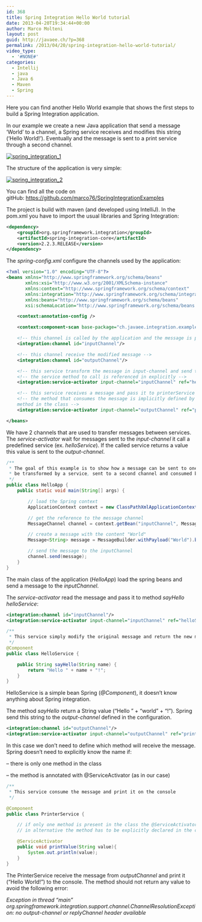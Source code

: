 ```yaml
---
id: 368
title: Spring Integration Hello World tutorial
date: 2013-04-20T19:34:44+00:00
author: Marco Molteni
layout: post
guid: http://javaee.ch/?p=368
permalink: /2013/04/20/spring-integration-hello-world-tutorial/
video_type:
  - '#NONE#'
categories:
  - Intellij
  - java
  - Java 6
  - Maven
  - Spring
---
```

Here you can find another Hello World example that shows the first steps to build a Spring Integration application.

In our example we create a new Java application that send a message &#8216;World&#8217; to a channel, a Spring service receives and modifies this string (&#8216;Hello World!&#8217;). Eventually and the message is sent to a print service through a second channel.

[<img class="alignnone size-medium wp-image-369" alt="spring_integration_1" src="{{site.baseurl}}/assets/img/uploads/2013/04/spring_integration_1.png?resize=300%2C145" data-recalc-dims="1" />]({{site.baseurl}}/assets/img/uploads/2013/04/spring_integration_1.png)

The structure of the application is very simple:

[<img class="alignnone size-medium wp-image-373" alt="spring_integration_2" src="{{site.baseurl}}/assets/img/uploads/2013/04/spring_integration_2.png?resize=300%2C224" data-recalc-dims="1" />]({{site.baseurl}}/assets/img/uploads/2013/04/spring_integration_2.png)

You can find all the code on gitHub: <a title="https://github.com/marco76/SpringIntegrationExamples" href="https://github.com/marco76/SpringIntegrationExamples" target="_blank">https://github.com/marco76/SpringIntegrationExamples</a>

The project is build with maven (and developed using IntelliJ). In the pom.xml you have to import the usual libraries and Spring Integration:

```xml
<dependency>
    <groupId>org.springframework.integration</groupId>
    <artifactId>spring-integration-core</artifactId>
    <version>2.2.3.RELEASE</version>
</dependency>
```

The _spring-config.xml_ configure the channels used by the application:

```xml
<?xml version="1.0" encoding="UTF-8"?>
<beans xmlns="http://www.springframework.org/schema/beans"
       xmlns:xsi="http://www.w3.org/2001/XMLSchema-instance"
       xmlns:context="http://www.springframework.org/schema/context"
       xmlns:integration="http://www.springframework.org/schema/integration"
       xmlns:beans="http://www.springframework.org/schema/beans"
       xsi:schemaLocation="http://www.springframework.org/schema/beans http://www.springframework.org/schema/beans/spring-beans.xsd http://www.springframework.org/schema/context http://www.springframework.org/schema/context/spring-context.xsd http://www.springframework.org/schema/integration http://www.springframework.org/schema/integration/spring-integration.xsd">

    <context:annotation-config />

    <context:component-scan base-package="ch.javaee.integration.example.helloWorld"/>

    <!-- this channel is called by the application and the message is passed to it -->
    <integration:channel id="inputChannel"/>

    <!-- this channel receive the modified message -->
    <integration:channel id="outputChannel"/>

    <!-- this service transform the message in input-channel and send the result to output-channel -->
    <!-- the service method to call is referenced in explicitly -->
    <integration:service-activator input-channel="inputChannel" ref="helloService" method="sayHello" output-channel="outputChannel"/>

    <!-- this service receives a message and pass it to printerService -->
    <!-- the method that consumes the message is implicitly defined by the @ServiceActivator annotation or it should be the only
    method in the class -->
    <integration:service-activator input-channel="outputChannel" ref="printerService"/>

</beans>
```

We have 2 channels that are used to transfer messages between services. The _service-activator_ wait for messages sent to the _input-channel_ it call a predefined service (ex. _helloService_). If the called service returns a value this value is sent to the _output-channel_.

```java
/**
 * The goal of this example is to show how a message can be sent to one input channel,
 * be transformed by a service, sent to a second channel and consumed by a second service
 */
public class HelloApp {
    public static void main(String[] args) {

        // load the Spring context
        ApplicationContext context = new ClassPathXmlApplicationContext("spring-config.xml");

        // get the reference to the message channel
        MessageChannel channel = context.getBean("inputChannel", MessageChannel.class);

        // create a message with the content "World"
        Message<String> message = MessageBuilder.withPayload("World").build();

        // send the message to the inputChannel
        channel.send(message);
    }
}
```

The main class of the application (_HelloApp_) load the spring beans and send a message to the _inputChannel_.
  
The _service-activator_ read the message and pass it to method _sayHello_ _helloService_:

```xml
<integration:channel id="inputChannel"/>
<integration:service-activator input-channel="inputChannel" ref="helloService" method="sayHello" output-channel="outputChannel"/>
```


```java
/**
 * This service simply modify the original message and return the new message
 */
@Component
public class HelloService {

    public String sayHello(String name) {
        return "Hello " + name + "!";
    }
}
```

HelloService is a simple bean Spring (_@Component_), it doesn&#8217;t know anything about Spring integration.
  
The method _sayHello_ return a String value (&#8220;Hello &#8221; + &#8220;world&#8221; + &#8220;!&#8221;). Spring send this string to the _output-channel_ defined in the configuration.

```xml
<integration:channel id="outputChannel"/>
<integration:service-activator input-channel="outputChannel" ref="printerService"/>
```
In this case we don&#8217;t need to define which method will receive the message. Spring doesn&#8217;t need to explicitly know the name if:
  
&#8211; there is only one method in the class
  
&#8211; the method is annotated with @ServiceActivator (as in our case)

```java
/**
 * This service consume the message and print it on the console
 */

@Component
public class PrinterService {

    // if only one method is present in the class the @ServiceActivator is not necessary
    // in alternative the method has to be explicitly declared in the configuration

    @ServiceActivator
    public void printValue(String value){
        System.out.println(value);
    }
}
```

The PrinterService receive the message from _outputChannel_ and print it (&#8220;Hello World!&#8221;) to the console. The method should not return any value to avoid the following error:
  
_Exception in thread &#8220;main&#8221; org.springframework.integration.support.channel.ChannelResolutionException: no output-channel or replyChannel header available_